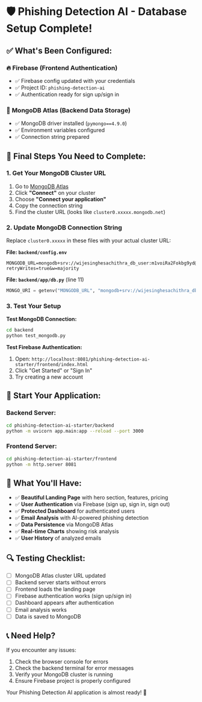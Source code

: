 # 🛡️ Phishing Detection AI - Database Setup Complete!

## ✅ **What's Been Configured:**

### 🔥 **Firebase (Frontend Authentication)**
- ✅ Firebase config updated with your credentials
- ✅ Project ID: `phishing-detection-ai`
- ✅ Authentication ready for sign up/sign in

### 🍃 **MongoDB Atlas (Backend Data Storage)**
- ✅ MongoDB driver installed (`pymongo==4.9.0`)
- ✅ Environment variables configured
- ✅ Connection string prepared

## 🔧 **Final Steps You Need to Complete:**

### 1. **Get Your MongoDB Cluster URL**
1. Go to [MongoDB Atlas](https://cloud.mongodb.com/v2/68fa7b45358e380580259d87#/clusters)
2. Click **"Connect"** on your cluster
3. Choose **"Connect your application"**
4. Copy the connection string
5. Find the cluster URL (looks like `cluster0.xxxxx.mongodb.net`)

### 2. **Update MongoDB Connection String**
Replace `cluster0.xxxxx` in these files with your actual cluster URL:

**File: `backend/config.env`**
```env
MONGODB_URL=mongodb+srv://wijesinghesachithra_db_user:m1voiRa2Fokbg9yd@cluster0.YOUR_ACTUAL_CLUSTER_URL.mongodb.net/phishing_detection?retryWrites=true&w=majority
```

**File: `backend/app/db.py`** (line 11)
```python
MONGO_URI = getenv("MONGODB_URL", "mongodb+srv://wijesinghesachithra_db_user:m1voiRa2Fokbg9yd@cluster0.YOUR_ACTUAL_CLUSTER_URL.mongodb.net/phishing_detection?retryWrites=true&w=majority")
```

### 3. **Test Your Setup**

**Test MongoDB Connection:**
```bash
cd backend
python test_mongodb.py
```

**Test Firebase Authentication:**
1. Open: `http://localhost:8081/phishing-detection-ai-starter/frontend/index.html`
2. Click "Get Started" or "Sign In"
3. Try creating a new account

## 🚀 **Start Your Application:**

### Backend Server:
```bash
cd phishing-detection-ai-starter/backend
python -m uvicorn app.main:app --reload --port 3000
```

### Frontend Server:
```bash
cd phishing-detection-ai-starter/frontend
python -m http.server 8081
```

## 🎯 **What You'll Have:**

- ✅ **Beautiful Landing Page** with hero section, features, pricing
- ✅ **User Authentication** via Firebase (sign up, sign in, sign out)
- ✅ **Protected Dashboard** for authenticated users
- ✅ **Email Analysis** with AI-powered phishing detection
- ✅ **Data Persistence** via MongoDB Atlas
- ✅ **Real-time Charts** showing risk analysis
- ✅ **User History** of analyzed emails

## 🔍 **Testing Checklist:**

- [ ] MongoDB Atlas cluster URL updated
- [ ] Backend server starts without errors
- [ ] Frontend loads the landing page
- [ ] Firebase authentication works (sign up/sign in)
- [ ] Dashboard appears after authentication
- [ ] Email analysis works
- [ ] Data is saved to MongoDB

## 📞 **Need Help?**

If you encounter any issues:
1. Check the browser console for errors
2. Check the backend terminal for error messages
3. Verify your MongoDB cluster is running
4. Ensure Firebase project is properly configured

Your Phishing Detection AI application is almost ready! 🎉
